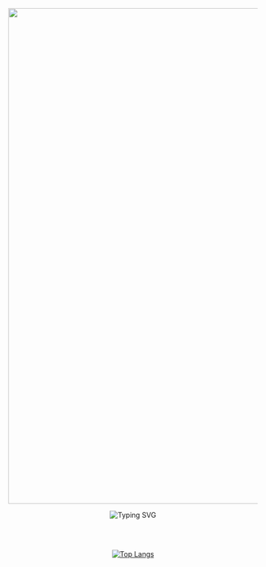 <div id="header" align="center">
  <img src="https://media0.giphy.com/media/9eutY1z2G3bpbP2zeJ/giphy.gif" width="1000" style="pointer-events: none; cursor: default;"/>
  
 <a style="pointer-events: none; cursor: default;"><img src="https://readme-typing-svg.herokuapp.com?font=Cascadia+Code&weight=800&size=40&duration=3000&pause=10000&color=BDD6E7&background=7AE8FF00&center=true&vCenter=true&multiline=true&width=1000&height=100&lines=Welcome+I'm+designer+%26+dev+Web++" alt="Typing SVG" /></a>
  
  <br></br>
  
  [![Top Langs](https://github-readme-stats.vercel.app/api/top-langs/?username=lm-ant&layout=compact)](https://github.com/anuraghazra/github-readme-stats)

</div>


